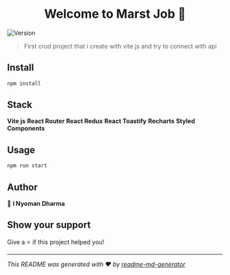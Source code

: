 <h1 align="center">Welcome to Marst Job 👋</h1>
<p>
  <img alt="Version" src="https://img.shields.io/badge/version-(1.0.0)-blue.svg?cacheSeconds=2592000" />
</p>

> First crud project that i create with vite js and try to connect with api

## Install

```sh
npm install
```

## Stack

**Vite js** **React Router** **React Redux** **React Toastify** **Recharts** **Styled Components**

## Usage

```sh
npm run start
```

## Author

👤 **I Nyoman Dharma**

## Show your support

Give a ⭐️ if this project helped you!

---

_This README was generated with ❤️ by [readme-md-generator](https://github.com/kefranabg/readme-md-generator)_
